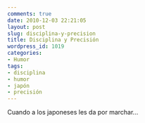 ```yaml
---
comments: true
date: 2010-12-03 22:21:05
layout: post
slug: disciplina-y-precision
title: Disciplina y Precisión
wordpress_id: 1019
categories:
- Humor
tags:
- disciplina
- humor
- japón
- precisión
---
```


Cuando a los japoneses les da por marchar...


